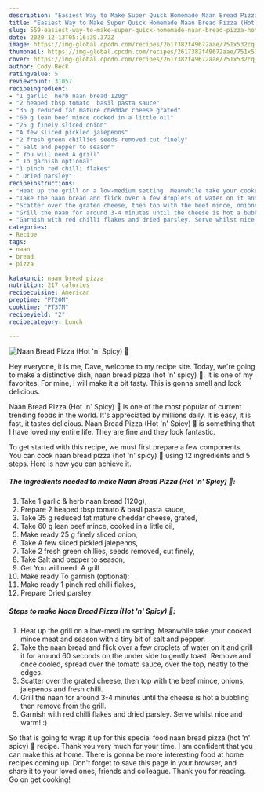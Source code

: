 ```yaml
---
description: "Easiest Way to Make Super Quick Homemade Naan Bread Pizza (Hot &amp;#39;n&amp;#39; Spicy) 🍕"
title: "Easiest Way to Make Super Quick Homemade Naan Bread Pizza (Hot &amp;#39;n&amp;#39; Spicy) 🍕"
slug: 559-easiest-way-to-make-super-quick-homemade-naan-bread-pizza-hot-and-39-n-and-39-spicy
date: 2020-12-13T05:16:39.372Z
image: https://img-global.cpcdn.com/recipes/2617382f49672aae/751x532cq70/naan-bread-pizza-hot-n-spicy-🍕-recipe-main-photo.jpg
thumbnail: https://img-global.cpcdn.com/recipes/2617382f49672aae/751x532cq70/naan-bread-pizza-hot-n-spicy-🍕-recipe-main-photo.jpg
cover: https://img-global.cpcdn.com/recipes/2617382f49672aae/751x532cq70/naan-bread-pizza-hot-n-spicy-🍕-recipe-main-photo.jpg
author: Cody Beck
ratingvalue: 5
reviewcount: 31057
recipeingredient:
- "1 garlic  herb naan bread 120g"
- "2 heaped tbsp tomato  basil pasta sauce"
- "35 g reduced fat mature cheddar cheese grated"
- "60 g lean beef mince cooked in a little oil"
- "25 g finely sliced onion"
- "A few sliced pickled jalepenos"
- "2 fresh green chillies seeds removed cut finely"
- " Salt and pepper to season"
- " You will need A grill"
- " To garnish optional"
- "1 pinch red chilli flakes"
- " Dried parsley"
recipeinstructions:
- "Heat up the grill on a low-medium setting. Meanwhile take your cooked mince meat and season with a tiny bit of salt and pepper."
- "Take the naan bread and flick over a few droplets of water on it and grill it for around 60 seconds on the under side to gently toast. Remove and once cooled, spread over the tomato sauce, over the top, neatly to the edges."
- "Scatter over the grated cheese, then top with the beef mince, onions, jalepenos and fresh chilli."
- "Grill the naan for around 3-4 minutes until the cheese is hot a bubbling then remove from the grill."
- "Garnish with red chilli flakes and dried parsley. Serve whilst nice and warm! :)"
categories:
- Recipe
tags:
- naan
- bread
- pizza

katakunci: naan bread pizza 
nutrition: 217 calories
recipecuisine: American
preptime: "PT20M"
cooktime: "PT37M"
recipeyield: "2"
recipecategory: Lunch

---
```



![Naan Bread Pizza (Hot &#39;n&#39; Spicy) 🍕](https://img-global.cpcdn.com/recipes/2617382f49672aae/751x532cq70/naan-bread-pizza-hot-n-spicy-🍕-recipe-main-photo.jpg)

Hey everyone, it is me, Dave, welcome to my recipe site. Today, we're going to make a distinctive dish, naan bread pizza (hot &#39;n&#39; spicy) 🍕. It is one of my favorites. For mine, I will make it a bit tasty. This is gonna smell and look delicious.

Naan Bread Pizza (Hot &#39;n&#39; Spicy) 🍕 is one of the most popular of current trending foods in the world. It's appreciated by millions daily. It is easy, it is fast, it tastes delicious. Naan Bread Pizza (Hot &#39;n&#39; Spicy) 🍕 is something that I have loved my entire life. They are fine and they look fantastic.




To get started with this recipe, we must first prepare a few components. You can cook naan bread pizza (hot &#39;n&#39; spicy) 🍕 using 12 ingredients and 5 steps. Here is how you can achieve it.

<!--inarticleads1-->

##### The ingredients needed to make Naan Bread Pizza (Hot &#39;n&#39; Spicy) 🍕:

1. Take 1 garlic &amp; herb naan bread (120g),
1. Prepare 2 heaped tbsp tomato &amp; basil pasta sauce,
1. Take 35 g reduced fat mature cheddar cheese, grated,
1. Take 60 g lean beef mince, cooked in a little oil,
1. Make ready 25 g finely sliced onion,
1. Take A few sliced pickled jalepenos,
1. Take 2 fresh green chillies, seeds removed, cut finely,
1. Take  Salt and pepper to season,
1. Get  You will need: A grill
1. Make ready  To garnish (optional):
1. Make ready 1 pinch red chilli flakes,
1. Prepare  Dried parsley




<!--inarticleads2-->

##### Steps to make Naan Bread Pizza (Hot &#39;n&#39; Spicy) 🍕:

1. Heat up the grill on a low-medium setting. Meanwhile take your cooked mince meat and season with a tiny bit of salt and pepper.
1. Take the naan bread and flick over a few droplets of water on it and grill it for around 60 seconds on the under side to gently toast. Remove and once cooled, spread over the tomato sauce, over the top, neatly to the edges.
1. Scatter over the grated cheese, then top with the beef mince, onions, jalepenos and fresh chilli.
1. Grill the naan for around 3-4 minutes until the cheese is hot a bubbling then remove from the grill.
1. Garnish with red chilli flakes and dried parsley. Serve whilst nice and warm! :)




So that is going to wrap it up for this special food naan bread pizza (hot &#39;n&#39; spicy) 🍕 recipe. Thank you very much for your time. I am confident that you can make this at home. There is gonna be more interesting food at home recipes coming up. Don't forget to save this page in your browser, and share it to your loved ones, friends and colleague. Thank you for reading. Go on get cooking!
